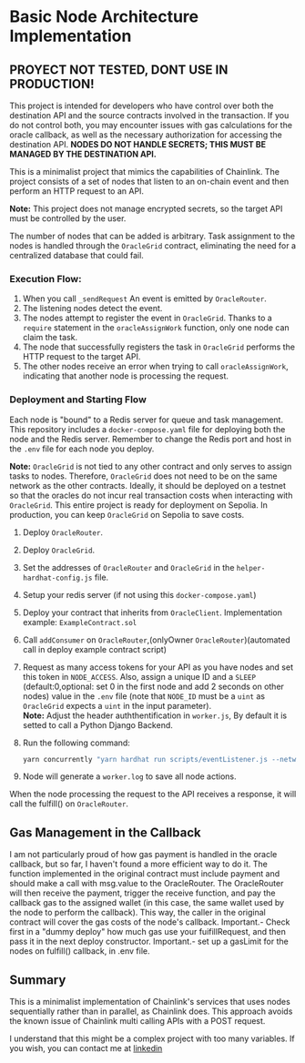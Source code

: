 # Basic Node Architecture Implementation
## PROYECT NOT TESTED, DONT USE IN PRODUCTION!

This project is intended for developers who have control over both the destination API and the source contracts involved in the transaction. If you do not control both, you may encounter issues with gas calculations for the oracle callback, as well as the necessary authorization for accessing the destination API. **NODES DO NOT HANDLE SECRETS; THIS MUST BE MANAGED BY THE DESTINATION API.**

This is a minimalist project that mimics the capabilities of Chainlink. The project consists of a set of nodes that listen to an on-chain event and then perform an HTTP request to an API.

**Note:** This project does not manage encrypted secrets, so the target API must be controlled by the user.

The number of nodes that can be added is arbitrary. Task assignment to the nodes is handled through the `OracleGrid` contract, eliminating the need for a centralized database that could fail.



### Execution Flow:

1. When you call `_sendRequest` An event is emitted by `OracleRouter`.
2. The listening nodes detect the event.
3. The nodes attempt to register the event in `OracleGrid`. Thanks to a `require` statement in the `oracleAssignWork` function, only one node can claim the task.
4. The node that successfully registers the task in `OracleGrid` performs the HTTP request to the target API.
5. The other nodes receive an error when trying to call `oracleAssignWork`, indicating that another node is processing the request.



### Deployment and Starting Flow

Each node is "bound" to a Redis server for queue and task management. This repository includes a `docker-compose.yaml` file for deploying both the node and the Redis server. Remember to change the Redis port and host in the `.env` file for each node you deploy.

**Note:** `OracleGrid` is not tied to any other contract and only serves to assign tasks to nodes. Therefore, `OracleGrid` does not need to be on the same network as the other contracts. Ideally, it should be deployed on a testnet so that the oracles do not incur real transaction costs when interacting with `OracleGrid`. This entire project is ready for deployment on Sepolia. In production, you can keep `OracleGrid` on Sepolia to save costs.

1. Deploy `OracleRouter`.
2. Deploy `OracleGrid`.
3. Set the addresses of `OracleRouter` and `OracleGrid` in the `helper-hardhat-config.js` file.
4. Setup your redis server (if not using this `docker-compose.yaml`)
5. Deploy your contract that inherits from `OracleClient`. Implementation example: `ExampleContract.sol`
6. Call `addConsumer` on `OracleRouter`,(onlyOwner `OracleRouter`)(automated call in deploy example contract script)
7. Request as many access tokens for your API as you have nodes and set this token in `NODE_ACCESS`. Also, assign a unique ID and a `SLEEP` (default:0,optional: set 0 in the first node and add 2 seconds on other nodes) value in the `.env` file (note that `NODE_ID` must be a `uint` as `OracleGrid` expects a `uint` in the input parameter).  
**Note:** Adjust the header auththentification in `worker.js`, By default it is setted to call a Python Django Backend.

8. Run the following command:
   ```bash
   yarn concurrently "yarn hardhat run scripts/eventListener.js --network sepolia" "yarn hardhat run scripts/worker.js --network sepolia"
9. Node will generate a `worker.log` to save all node actions.

When the node processing the request to the API receives a response, it will call the fulfill() on `OracleRouter`.

## Gas Management in the Callback
I am not particularly proud of how gas payment is handled in the oracle callback, but so far, I haven't found a more efficient way to do it. The function implemented in the original contract must include payment and should make a call with msg.value to the OracleRouter. The OracleRouter will then receive the payment, trigger the receive function, and pay the callback gas to the assigned wallet (in this case, the same wallet used by the node to perform the callback). This way, the caller in the original contract will cover the gas costs of the node's callback. 
Important.- Check first in a "dummy deploy" how much gas use your fuifillRequest, and then pass it in the next deploy constructor. 
Important.- set up a gasLimit for the nodes on fulfill() callback, in .env file.

## Summary
This is a minimalist implementation of Chainlink's services that uses nodes sequentially rather than in parallel, as Chainlink does. This approach avoids the known issue of Chainlink multi calling APIs with a POST request.

I understand that this might be a complex project with too many variables. If you wish, you can contact me at [linkedin](https://www.linkedin.com/in/agustin-gonzalez-ribas-71146b12a/)